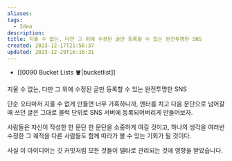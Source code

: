 ```yaml
---
aliases: 
tags:
  - Idea
description: 
title: 지울 수 없는, 다만 그 위에 수정된 글만 등록할 수 있는 완전투명한 SNS
created: 2023-12-17T21:56:37
updated: 2023-12-29T16:16:31
---
```

- [[0090 Bucket Lists 🪣|bucketlist]]

지울 수 없는, 다만 그 위에 수정된 글만 등록할 수 있는 완전투명한 SNS  
  
단순 오타마저 지울 수 없게 만들면 너무 가혹하니까, 엔터를 치고 다음 문단으로 넘어갈때 쓰던 글은 그대로 블럭 단위로 SNS 서버에 등록되어버리게 만들어보자.  
  
사람들은 자신이 작성한 한 문단 한 문단을 소중하게 여길 것이고, 하나의 생각을 여러번 수정한 그 궤적을 다른 사람들도 함께 따라가 볼 수 있는 기회가 될 것이다.

사실 이 아이디어는 깃 커밋처럼 모든 것들이 델타로 관리되는 것에 영향을 받았습니다.

